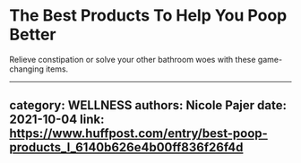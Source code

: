 # The Best Products To Help You Poop Better

Relieve constipation or solve your other bathroom woes with these game-changing items.

---
category: WELLNESS
authors: Nicole Pajer
date: 2021-10-04
link: https://www.huffpost.com/entry/best-poop-products_l_6140b626e4b00ff836f26f4d
---
